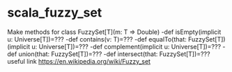 # scala_fuzzy_set

Make methods for class FuzzySet[T](m: T => Double)
-def isEmpty(implicit u: Universe[T])=???
-def contains(v: T)=???
-def equalTo(that: FuzzySet[T])(implicit u: Universe[T])=???
-def complement(implicit u: Universe[T])=???
-def union(that: FuzzySet[T])=???
-def intersect(that: FuzzySet[T])=???
useful link https://en.wikipedia.org/wiki/Fuzzy_set

